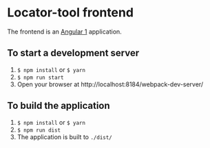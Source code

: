 Locator-tool frontend
=====================

The frontend is an [Angular 1](https://angularjs.org/) application.

To start a development server
-----------------------------
1. `$ npm install` or `$ yarn`
2. `$ npm run start`
3. Open your browser at http://localhost:8184/webpack-dev-server/

To build the application
------------------------
1. `$ npm install` or `$ yarn`
2. `$ npm run dist`
3. The application is built to `./dist/`
